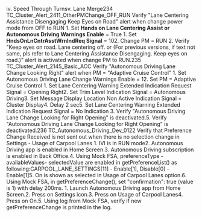 iv. Speed Through Turnsv. Lane Merge234 TC_Cluster_Alert_2411_OtherPMChange_OFF_RUN Verify "Lane Centering Assistance Disengaging Keep Eyes on Road" alert when change power mode from OFF to RUN 1. Set **Hands on Lane Centering Assist or Autonomous Driving Warnings Enable** = True 1. Set **HndsOnLnCntrAsstWrnIndReq Signal** = 102. Change PM = RUN 2. Verify "Keep eyes on road. Lane centering off. or (For previous versions, if text not same, pls refer to Lane Centering Assistance Disengaging. Keep eyes on road.)" alert is activated when change PM to RUN.235 TC_Cluster_Alert_2145_Basic_ACC Verify "Autonomous Driving Lane Change Looking Right" alert when PM = "Adaptive Cruise Control" 1. Set Autonomous Driving Lane Change Warnings Enable = 12. Set PM = Adaptive Cruise Control 1. Set Lane Centering Warning Extended Indication Request Signal = Opening Right2. Set Trim Level Indication Signal = Autonomous Driving3. Set Message Display Location Non Active Indication Signal = Cluster Display4. Delay 2 sec5. Set Lane Centering Warning Extended Indication Request Signal = No Indication 3. Verify "Autonomous Driving Lane Change Looking for Right Opening" is deactivated.5. Verify "Autonomous Driving Lane Change Looking for Right Opening" is deactivated.236 TC_Autonomous_Driving_Dev_0122 Verify that Preference Change Received is not sent out when there is no selection change in Settings - Usage of Carpool Lanes 1. IVI is in RUN mode2. Autonomous Driving app is enabled in Home Screen.3. Autonomous Driving subscription is enabled in Back Office.4. Using Mock FSA, preferenceType - availableValues- selectedValue are enabled in getPreferenceList() as following:CARPOOL_LANE_SETTINGS[11] - Enable[1], Disable[0] - Enable[1]5. On is shown as selected in Usage of Carpool Lanes option.6. Using Mock FSA, in getPreferenceChange(), set "confirmation": true (value is 1) with delay 200ms. 1. Launch Autonomous Driving app from Home Screen.2. Press on Settings icon.3. Press on Usage of Carpool Lanes4. Press on On.5. Using log from Mock FSA, verify if new getPreferenceChange is printed in the log.